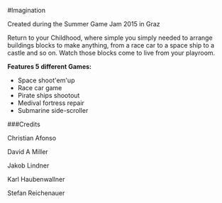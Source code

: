 #Imagination

Created during the Summer Game Jam 2015 in Graz    


Return to your Childhood, where simple you simply needed to arrange buildings blocks to make anything, from a race car to a space ship to a castle and so on. Watch those blocks come to live from your playroom.

**Features 5 different Games:** 

* Space shoot'em'up
* Race car game
* Pirate ships shootout
* Medival fortress repair
* Submarine side-scroller

###Credits 

Christian Afonso

David A Miller

Jakob Lindner

Karl Haubenwallner

Stefan Reichenauer